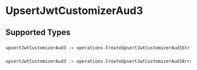 # UpsertJwtCustomizerAud3


## Supported Types

### 

```go
upsertJwtCustomizerAud3 := operations.CreateUpsertJwtCustomizerAud3Str(string{/* values here */})
```

### 

```go
upsertJwtCustomizerAud3 := operations.CreateUpsertJwtCustomizerAud3ArrayOfStr([]string{/* values here */})
```

